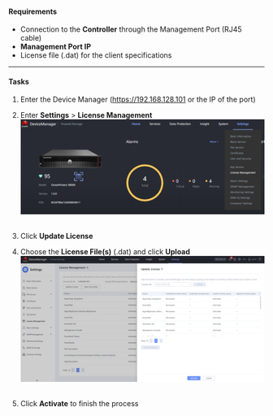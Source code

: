 #### Requirements
- Connection to the **Controller** through the Management Port (RJ45 cable)
- **Management Port IP**
- License file (.dat) for the client specifications
---
#### Tasks
1. Enter the Device Manager (https://192.168.128.101 or the IP of the port)
2. Enter **Settings** > **License Management**
	![LicenseUpd001](../Images/LicenseUpd001.png)<br>
	<br>

3. Click **Update License**
4. Choose the **License File(s)** (.dat) and click **Upload**
	![LicenseUpd002](../Images/LicenseUpd002.png)<br>
	<br>

5. Click **Activate** to finish the process